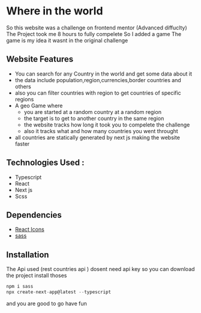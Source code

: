 # Where in the world

So this website was a challenge on frontend mentor (Advanced diffuclty)
The Project took me 8 hours to fully compelete So I added a game
The game is my idea it wasnt in the original challenge

## Website Features

- You can search for any Country in the world and get some data about it
- the data include population,region,currencies,border countries and others
- also you can filter countries with region to get countries of specific regions
- A geo Game where
  - you are started at a random country at a random region
  - the target is to get to another country in the same region
  - the website tracks how long it took you to compelete the challenge
  - also it tracks what and how many countries you went throught
- all countries are statically generated by next js making the website faster

## Technologies Used :

- Typescript
- React
- Next js
- Scss

## Dependencies

- [React Icons](https://www.npmjs.com/package/react-icons)
- [sass](https://www.npmjs.com/package/sass)

## Installation

The Api used (rest countries api ) dosent need api key so you can download the project
install thoses

```javascript
npm i sass
npx create-next-app@latest --typescript
```

and you are good to go have fun
